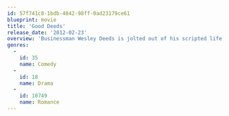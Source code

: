 ```yaml
---
id: 57f741c8-1bdb-4842-98ff-0ad23179ce61
blueprint: movie
title: 'Good Deeds'
release_date: '2012-02-23'
overview: 'Businessman Wesley Deeds is jolted out of his scripted life when he meets Lindsey, a single mother who works on the cleaning crew in his office building.'
genres:
  -
    id: 35
    name: Comedy
  -
    id: 18
    name: Drama
  -
    id: 10749
    name: Romance
---
```


